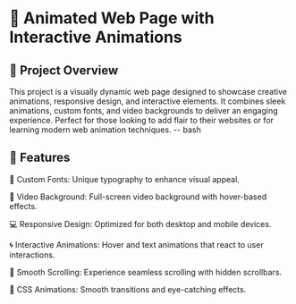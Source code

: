 # 🎨 Animated Web Page with Interactive Animations
## 📝 Project Overview
This project is a visually dynamic web page designed to showcase creative animations, responsive design, and interactive elements. It combines sleek animations, custom fonts, and video backgrounds to deliver an engaging experience. Perfect for those looking to add flair to their websites or for learning modern web animation techniques.
 -- bash
 
## 🚀 Features
🌟 Custom Fonts: Unique typography to enhance visual appeal.  

🎥 Video Background: Full-screen video background with hover-based effects.  

💻 Responsive Design: Optimized for both desktop and mobile devices.  

🌀 Interactive Animations: Hover and text animations that react to user interactions.  

🔽 Smooth Scrolling: Experience seamless scrolling with hidden scrollbars.  

🎨 CSS Animations: Smooth transitions and eye-catching effects.
